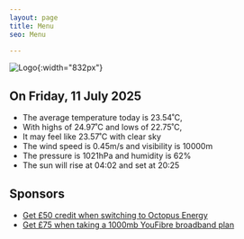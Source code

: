 ```yaml
---
layout: page
title: Menu
seo: Menu

---
```


![Logo](/images/logo.jpg){:width="832px"}

<!-- weather_marker starts -->
## On Friday, 11 July 2025

- The average temperature today is 23.54˚C,
- With highs of 24.97˚C and lows of 22.75˚C,
- It may feel like 23.57˚C with clear sky
- The wind speed is 0.45m/s and visibility is 10000m
- The pressure is 1021hPa and humidity is 62%
- The sun will rise at 04:02 and set at 20:25

<!-- weather_marker ends -->

## Sponsors

- [Get £50 credit when switching to Octopus Energy](https://bit.ly/3oD1nnS)
- [Get £75 when taking a 1000mb YouFibre broadband plan](https://aklam.io/91zWhU?)
